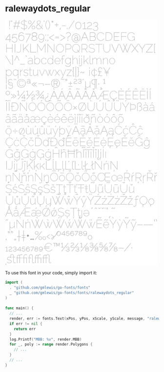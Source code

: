 # ralewaydots_regular

![ralewaydots_regular](ralewaydots_regular.png)

To use this font in your code, simply import it:

```go
import (
  . "github.com/gmlewis/go-fonts/fonts"
  _ "github.com/gmlewis/go-fonts/fonts/ralewaydots_regular"
)

func main() {
  // ...
  render, err := fonts.Text(xPos, yPos, xScale, yScale, message, "ralewaydots_regular", Center)
  if err != nil {
    return err
  }
  log.Printf("MBB: %v", render.MBB)
  for _, poly := range render.Polygons {
    // ...
  }
  // ...
}
```
